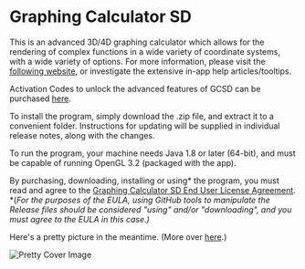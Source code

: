 # Graphing Calculator SD

This is an advanced 3D/4D graphing calculator which allows for the rendering of complex functions in a wide variety of coordinate systems, with a wide variety of options.
For more information, please visit the [following website](https://serpentdagger.com/graphing-calculator-3d4d), or investigate the extensive in-app help articles/tooltips.

Activation Codes to unlock the advanced features of GCSD can be purchased [here](https://serpentdagger.com/store).

To install the program, simply download the .zip file, and extract it to a convenient folder. Instructions for updating will be supplied in individual release notes, along with the changes.

To run the program, your machine needs Java 1.8 or later (64-bit), and must be capable of running OpenGL 3.2 (packaged with the app).

By purchasing, downloading, installing or using* the program, you must read and agree to the [Graphing Calculator SD End User License Agreement](/LICENSE.md).
*(*For the purposes of the EULA, using GitHub tools to manipulate the Release files should be considered "using" and/or "downloading", and you must agree to the EULA in this case.)*

Here's a pretty picture in the meantime. (More over [here](https://serpentdagger.com/gallery).)

![Pretty Cover Image](https://images.squarespace-cdn.com/content/v1/619fecb2e396e825d9bb6d5a/5e108890-81ff-4086-97c4-d67a019f782f/HD+Cylindrical+Lumps+Collage.png.png?format=750w)
